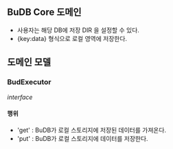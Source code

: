 ## BuDB Core 도메인

- 사용자는 해당 DB에 저장 DIR 을 설정할 수 있다.
- {key:data} 형식으로 로컬 영역에 저장한다.

## 도메인 모델

### BudExecutor

_interface_

#### 행위

- 'get' : BuDB가 로컬 스토리지에 저장된 데이터를 가져온다.
- 'put' : BuDB가 로컬 스토리지에 데이터를 저장한다.